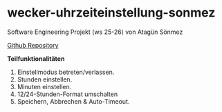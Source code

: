 # wecker-uhrzeiteinstellung-sonmez

Software Engineering Projekt (ws 25-26)
von Atagün Sönmez

[Github Repository](https://github.com/sonmezatagun/wecker-uhrzeiteinstellung-sonmez/tree/main)

**Teilfunktionalitäten**
1. Einstellmodus betreten/verlassen.
2. Stunden einstellen.
3. Minuten einstellen.
4. 12/24-Stunden-Format umschalten
5. Speichern, Abbrechen & Auto-Timeout.
